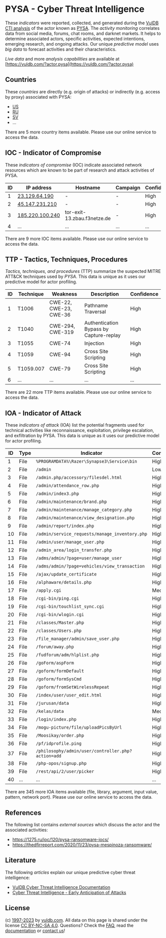 # PYSA - Cyber Threat Intelligence

These _indicators_ were reported, collected, and generated during the [VulDB CTI analysis](https://vuldb.com/?kb.cti) of the actor known as [PYSA](https://vuldb.com/?actor.pysa). The _activity monitoring_ correlates data from social media, forums, chat rooms, and darknet markets. It helps to determine associated actors, specific activities, expected intentions, emerging research, and ongoing attacks. Our unique _predictive model_ uses _big data_ to forecast activities and their characteristics.

_Live data_ and more _analysis capabilities_ are available at [https://vuldb.com/?actor.pysa](https://vuldb.com/?actor.pysa)

## Countries

These _countries_ are directly (e.g. origin of attacks) or indirectly (e.g. access by proxy) associated with PYSA:

* [US](https://vuldb.com/?country.us)
* [RU](https://vuldb.com/?country.ru)
* [SV](https://vuldb.com/?country.sv)
* ...

There are 5 more country items available. Please use our online service to access the data.

## IOC - Indicator of Compromise

These _indicators of compromise_ (IOC) indicate associated network resources which are known to be part of research and attack activities of PYSA.

ID | IP address | Hostname | Campaign | Confidence
-- | ---------- | -------- | -------- | ----------
1 | [23.129.64.190](https://vuldb.com/?ip.23.129.64.190) | - | - | High
2 | [45.147.231.210](https://vuldb.com/?ip.45.147.231.210) | - | - | High
3 | [185.220.100.240](https://vuldb.com/?ip.185.220.100.240) | tor-exit-13.zbau.f3netze.de | - | High
4 | ... | ... | ... | ...

There are 9 more IOC items available. Please use our online service to access the data.

## TTP - Tactics, Techniques, Procedures

_Tactics, techniques, and procedures_ (TTP) summarize the suspected MITRE ATT&CK techniques used by _PYSA_. This data is unique as it uses our predictive model for actor profiling.

ID | Technique | Weakness | Description | Confidence
-- | --------- | -------- | ----------- | ----------
1 | T1006 | CWE-22, CWE-23, CWE-36 | Pathname Traversal | High
2 | T1040 | CWE-294, CWE-319 | Authentication Bypass by Capture-replay | High
3 | T1055 | CWE-74 | Injection | High
4 | T1059 | CWE-94 | Cross Site Scripting | High
5 | T1059.007 | CWE-79 | Cross Site Scripting | High
6 | ... | ... | ... | ...

There are 22 more TTP items available. Please use our online service to access the data.

## IOA - Indicator of Attack

These _indicators of attack_ (IOA) list the potential fragments used for technical activities like reconnaissance, exploitation, privilege escalation, and exfiltration by PYSA. This data is unique as it uses our predictive model for actor profiling.

ID | Type | Indicator | Confidence
-- | ---- | --------- | ----------
1 | File | `%PROGRAMDATA%\Razer\Synapse3\Service\bin` | High
2 | File | `/admin` | Low
3 | File | `/admin.php/accessory/filesdel.html` | High
4 | File | `/admin/attendance_row.php` | High
5 | File | `/admin/index3.php` | High
6 | File | `/admin/maintenance/brand.php` | High
7 | File | `/admin/maintenance/manage_category.php` | High
8 | File | `/admin/maintenance/view_designation.php` | High
9 | File | `/admin/report/index.php` | High
10 | File | `/admin/service_requests/manage_inventory.php` | High
11 | File | `/admin/user/manage_user.php` | High
12 | File | `/admin_area/login_transfer.php` | High
13 | File | `/adms/admin/?page=user/manage_user` | High
14 | File | `/adms/admin/?page=vehicles/view_transaction` | High
15 | File | `/ajax/update_certificate` | High
16 | File | `/alphaware/details.php` | High
17 | File | `/apply.cgi` | Medium
18 | File | `/cgi-bin/ping.cgi` | High
19 | File | `/cgi-bin/touchlist_sync.cgi` | High
20 | File | `/cgi-bin/wlogin.cgi` | High
21 | File | `/classes/Master.php` | High
22 | File | `/classes/Users.php` | High
23 | File | `/file_manager/admin/save_user.php` | High
24 | File | `/forum/away.php` | High
25 | File | `/fudforum/adm/hlplist.php` | High
26 | File | `/goForm/aspForm` | High
27 | File | `/goform/formDefault` | High
28 | File | `/goform/formSysCmd` | High
29 | File | `/goform/fromSetWirelessRepeat` | High
30 | File | `/index/user/user_edit.html` | High
31 | File | `/jurusan/data` | High
32 | File | `/kelas/data` | Medium
33 | File | `/login/index.php` | High
34 | File | `/mogu-picture/file/uploadPicsByUrl` | High
35 | File | `/Moosikay/order.php` | High
36 | File | `/pf/idprofile.ping` | High
37 | File | `/philosophy/admin/user/controller.php?action=add` | High
38 | File | `/php-opos/signup.php` | High
39 | File | `/rest/api/2/user/picker` | High
40 | ... | ... | ...

There are 345 more IOA items available (file, library, argument, input value, pattern, network port). Please use our online service to access the data.

## References

The following list contains _external sources_ which discuss the actor and the associated activities:

* https://1275.ru/ioc/120/pysa-ransomware-iocs/
* https://thedfirreport.com/2020/11/23/pysa-mespinoza-ransomware/

## Literature

The following _articles_ explain our unique predictive cyber threat intelligence:

* [VulDB Cyber Threat Intelligence Documentation](https://vuldb.com/?kb.cti)
* [Cyber Threat Intelligence - Early Anticipation of Attacks](https://www.scip.ch/en/?labs.20201022)

## License

(c) [1997-2023](https://vuldb.com/?kb.changelog) by [vuldb.com](https://vuldb.com/?kb.about). All data on this page is shared under the license [CC BY-NC-SA 4.0](https://creativecommons.org/licenses/by-nc-sa/4.0/). Questions? Check the [FAQ](https://vuldb.com/?kb.faq), read the [documentation](https://vuldb.com/?kb) or [contact us](https://vuldb.com/?contact)!
